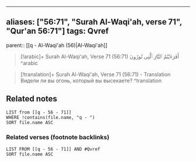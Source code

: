 
---
aliases: ["56:71", "Surah Al-Waqi'ah, verse 71", "Qur'an 56:71"]
tags: Qvref
---

parent:: [[q - Al-Waqi'ah (56)|Al-Waqi'ah]]

> [!arabic]+ Surah Al-Waqi'ah, Verse 71 (56:71)
> <span class="quran-arabic">أَفَرَءَيْتُمُ ٱلنَّارَ ٱلَّتِى تُورُونَ</span>
^arabic

> [!translation]+ Surah Al-Waqi'ah, Verse 71 (56:71) - Translation
> Видели ли вы огонь, который вы высекаете?
^translation



## Related notes
```dataview
LIST from [[q - 56 - 71]]
WHERE !contains(file.name, "q - ")
SORT file.name ASC
```

### Related verses (footnote backlinks)
```dataview
LIST FROM [[q - 56 - 71]] AND #Qvref
SORT file.name ASC
```

